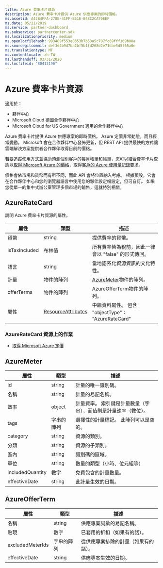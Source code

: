 ```yaml
---
title: Azure 費率卡片資源
description: Azure 費率卡片提供 Azure 供應專案的即時價格。
ms.assetid: A42B4FFA-278E-41FF-B51E-E48C2CA70EEF
ms.date: 05/21/2019
ms.service: partner-dashboard
ms.subservice: partnercenter-sdk
ms.localizationpriority: medium
ms.openlocfilehash: 993489f553e0353b7b53a5c707fc69fff169b08a
ms.sourcegitcommit: def3d4b9d7ba2bf5b1fd268d2e71dae5d5f65a6e
ms.translationtype: MT
ms.contentlocale: zh-TW
ms.lasthandoff: 03/31/2020
ms.locfileid: "80413196"
---
```

# <a name="azure-rate-card-resources"></a>Azure 費率卡片資源

適用於：

- 夥伴中心
- Microsoft Cloud 德國合作夥伴中心
- Microsoft Cloud for US Government 適用的合作夥伴中心

Azure 費率卡片提供 Azure 供應專案的即時價格。 Azure 定價非常動態，而且經常變動。 Microsoft 會在合作夥伴中心發佈更新，但 REST API 提供最快的方式讓雲端解決方案提供者合作夥伴取得目前的價格。

若要追蹤使用方式並協助預測個別客戶的每月帳單和帳單，您可以結合費率卡片查詢以[取得 Microsoft Azure 的價格](get-prices-for-microsoft-azure.md)，取得[客戶的 Azure 使用量記錄](get-a-customer-s-utilization-record-for-azure.md)要求。

價格會依市場和貨幣而有所不同，而此 API 會將位置納入考慮。 根據預設，它會在合作夥伴中心和您的瀏覽器語言中使用您的夥伴設定檔設定，但可自訂。 如果您從單一的集中式辦公室管理多個市場的銷售，這就特別相關。

## <a name="azureratecard"></a>AzureRateCard

說明 Azure 費率卡片資源的屬性。

| 屬性      | 類型                                      | 描述                                                       |
|---------------|-------------------------------------------|-------------------------------------------------------------------|
| 貨幣      | string                                    | 提供費率的貨幣。                     |
| isTaxIncluded | 布林值                                   | 所有費率皆為稅前，因此一律會以 "false" 的形式傳回。 |
| 語言        | string                                    | 當地語系化資源資訊的文化特性。       |
| 計量        | 物件的陣列                          | [AzureMeter](#azuremeter)物件的陣列。                       |
| offerTerms    | 物件的陣列                          | [AzureOfferTerm](#azureofferterm)物件的陣列。               |
| 屬性    | [ResourceAttributes](utility-resources.md#resourceattributes) | 中繼資料屬性。 包含 "objectType"： "AzureRateCard"   |


### <a name="operations-on-the-azureratecard-resource"></a>AzureRateCard 資源上的作業

- [取得 Microsoft Azure 定價](get-prices-for-microsoft-azure.md)

## <a name="azuremeter"></a>AzureMeter

| 屬性         | 類型             | 描述                                                                                   |
|------------------|------------------|-----------------------------------------------------------------------------------------------|
| id               | string           | 計量的唯一識別碼。                                                                    |
| 名稱             | string           | 計量的易記名稱。                                                                   |
| 效率            | object           | 計量費率。 索引鍵是計量數量（字串），而值則是計量速率（數位）。 |
| tags             | 字串的陣列 | 選擇性的計量標記。 此陣列可以是空的。                                                 |
| category         | string           | 資源的類別。                                                                     |
| 分類      | string           | 資源的子類別。                                                                 |
| 區內           | string           | 識別碼的區域。                                                                             |
| 單位             | string           | 數量的類型（小時、位元組等）                                                     |
| includedQuantity | 數字           | 免費包含的計量數量。                                               |
| effectiveDate    | string           | 此計量生效的日期。                                                             |

## <a name="azureofferterm"></a>AzureOfferTerm

| 屬性         | 類型             | 描述                             |
|------------------|------------------|-----------------------------------------|
| 名稱             | string           | 供應專案詞彙的易記名稱。        |
| 貼現         | 數字           | 已套用的折扣（如果有的話）。           |
| excludedMeterIds | 字串的陣列 | 從供應專案排除的計量（如果有的話）。 |
| effectiveDate    | string           | 供應專案生效的日期。        |